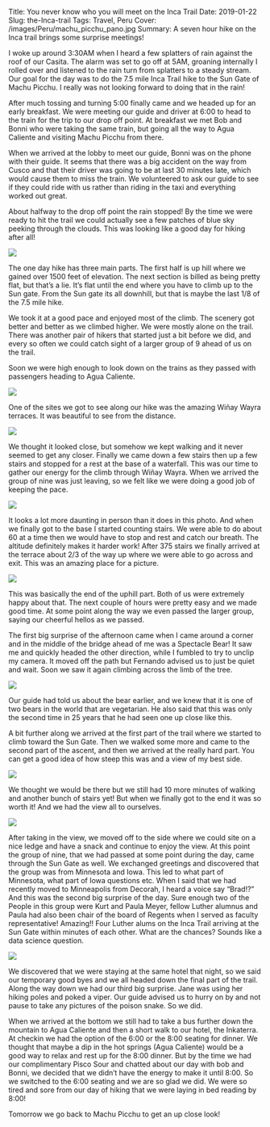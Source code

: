 Title: You never know who you will meet on the Inca Trail
Date: 2019-01-22
Slug: the-Inca-trail
Tags: Travel, Peru
Cover: /images/Peru/machu_picchu_pano.jpg
Summary: A seven hour hike on the Inca trail brings some surprise meetings!

I woke up around 3:30AM when I heard a few splatters of rain against the roof of our Casita.  The alarm was set to go off at 5AM, groaning internally I rolled over and listened to the rain turn from splatters to a steady stream.  Our goal for the day was to do the 7.5 mile Inca Trail hike to the Sun Gate of Machu Picchu.  I really was not looking forward to doing that in the rain!

After much tossing and turning 5:00 finally came and we headed up for an early breakfast.  We were meeting our guide and driver at 6:00 to head to the train for the trip to our drop off point.  At breakfast we met Bob and Bonni who were taking the same train, but going all the way to Agua Caliente and visiting Machu Picchu from there.

When we arrived at the lobby to meet our guide, Bonni was on the phone with their guide.  It seems that there was a big accident on the way from Cusco and that their driver was going to be at last 30 minutes late, which would cause them to miss the train.  We volunteered to ask our guide to see if they could ride with us rather than riding in the taxi and everything worked out great.

About halfway to the drop off point the rain stopped!  By the time we were ready to hit the trail we could actually see a few patches of blue sky peeking through the clouds.  This was looking like a good day for hiking after all!

![](/images/Peru/trail_brad.jpg)

The one day hike has three main parts.  The first half is up hill where we gained over 1500 feet of elevation.  The next section is billed as being pretty flat, but that’s a lie.  It’s flat until the end where you have to climb up to the Sun gate.  From the Sun gate its all downhill, but that is maybe the last 1/8 of the 7.5 mile hike.

We took it at a good pace and enjoyed most of the climb.  The scenery got better and better as we climbed higher.  We were mostly alone on the trail.  There was another pair of hikers that started just a bit before we did, and every so often we could catch sight of a larger group of 9 ahead of us on the trail.

Soon we were high enough to look down on the trains as they passed with passengers heading to Agua Caliente.

![](/images/Peru/agua_caliente_trail.jpg)

One of the sites we got to see along our hike was the amazing Wiñay Wayra terraces.  It was beautiful to see from the distance.

![](/images/Peru/winaywayra.jpg)

We thought it looked close, but somehow we kept walking and it never seemed to get any closer.  Finally we came down a few stairs then up a few stairs and stopped for a rest at the base of a waterfall. This was our time to gather our energy for the climb through Wiñay Wayra.  When we arrived the group of nine was just leaving, so we felt like we were doing a good job of keeping the pace.

![](/images/Peru/brad_jane_waterfall.jpg)

It looks a lot more daunting in person than it does in this photo.  And when we finally got to the base I started counting stairs. We were able to do about 60 at a time then we would have to stop and rest and catch our breath.  The altitude definitely makes it harder work!  After 375 stairs we finally arrived at the terrace about 2/3 of the way up where we were able to go across and exit.  This was an amazing place for a picture.

![](/images/Peru/brad_jane_terraces.jpg)

This was basically the end of the uphill part.  Both of us were extremely happy about that.  The next couple of hours were pretty easy and we made good time.  At some point along the way we even passed the larger group, saying our cheerful hellos as we passed.  

The first big surprise of the afternoon came when I came around a corner and in the middle of the bridge ahead of me was a Spectacle Bear! It saw me and quickly headed the other direction, while I fumbled to try to unclip my camera.  It moved off the path but Fernando advised us to just be quiet and wait.  Soon we saw it again climbing across the limb of the tree.

![](/images/Peru/speckled_bear.jpg)

Our guide had told us about the bear earlier, and we knew that it is one of two bears in the world that are vegetarian.  He also said that this was only the second time in 25 years that he had seen one up close like this.

A bit further along we arrived at the first part of the trail where we started to climb toward the Sun Gate.  Then we walked some more and came to the second part of the ascent, and then we arrived at the really hard part.  You can get a good idea of how steep this was and a view of my best side.

![](/images/Peru/brad_monkey_climb.jpg)

We thought we would be there but we still had 10 more minutes of walking and another bunch of stairs yet!  But when we finally got to the end it was so worth it!  And we had the view all to ourselves. 

![](/images/Peru/sun_gate_view.jpg)

After taking in the view, we moved off to the side where we could site on a nice ledge and have a snack and continue to enjoy the view.  At this point the group of nine, that we had passed at some point during the day, came through the Sun Gate as well.  We exchanged greetings and discovered that the group was from Minnesota and Iowa.  This led to what part of Minnesota, what part of Iowa questions etc.  When I said that we had recently moved to Minneapolis from Decorah, I heard a voice say “Brad!?” And this was the second big surprise of the day.  Sure enough two of the People in this group were Kurt and Paula Meyer, fellow Luther alumnus and Paula had also been chair of the board of Regents when I served as faculty representative!  Amazing!!  Four Luther alums on the Inca Trail arriving at the Sun Gate within minutes of each other.  What are the chances?  Sounds like a data science question.

![](/images/Peru/luther_machu_picchu.jpg)

We discovered that we were staying at the same hotel that night, so we said our temporary good byes and we all headed down the final part of the trail.  Along the way down we had our third big surprise.  Jane was using her hiking poles and poked a viper.  Our guide advised us to hurry on by and not pause to take any pictures of the poison snake.  So we did.

When we arrived at the bottom we still had to take a bus further down the mountain to Agua Caliente and then a short walk to our hotel, the Inkaterra.  At checkin we had the option of the 6:00 or the 8:00 seating for dinner.  We thought that maybe a dip in the hot springs (Agua Caliente) would be a good way to relax and rest up for the 8:00 dinner.  But by the time we had our complimentary Pisco Sour and chatted about our day with bob and Bonni, we decided that we didn’t have the energy to make it until 8:00.  So we switched to the 6:00 seating and we are so glad we did.  We were so tired and sore from our day of hiking that we were laying in bed reading by 8:00!

Tomorrow we go back to Machu Picchu to get an up close look!
 

